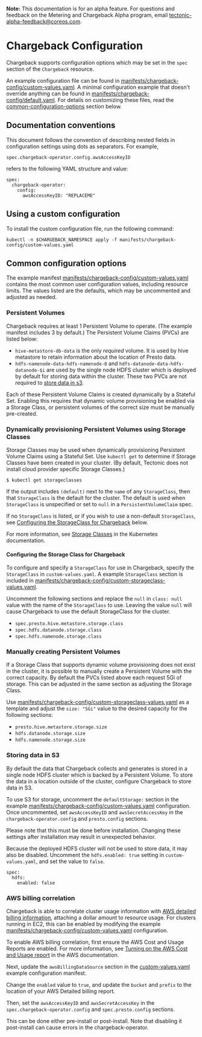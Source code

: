 <br>
<div class="alert alert-info" role="alert">
<i class="fa fa-exclamation-triangle"></i><b> Note:</b> This documentation is for an alpha feature. For questions and feedback on the Metering and Chargeback Alpha program, email <a href="mailto:tectonic-alpha-feedback@coreos.com">tectonic-alpha-feedback@coreos.com</a>.
</div>

# Chargeback Configuration

Chargeback supports configuration options which may be set in the `spec` section of the `Chargeback` resource.

An example configuration file can be found in [manifests/chargeback-config/custom-values.yaml][example-config].
A minimal configuration example that doesn't override anything can be found in [manifests/chargeback-config/default.yaml][default-config].
For details on customizing these files, read the [common-configuration-options](#common-configuration-options) section below.

## Documentation conventions

This document follows the convention of describing nested fields in configuration settings using dots as separators. For example,

```
spec.chargeback-operator.config.awsAccessKeyID
```

refers to the following YAML structure and value:

```
spec:
  chargeback-operator:
    config:
      awsAccessKeyID: "REPLACEME"
```

## Using a custom configuration

To install the custom configuration file, run the following command:

```
kubectl -n $CHARGEBACK_NAMESPACE apply -f manifests/chargeback-config/custom-values.yaml
```

## Common configuration options

The example manifest [manifests/chargeback-config/custom-values.yaml][example-config] contains the most common user configuration values, including resource limits. The values listed are the defaults, which may be uncommented and adjusted as needed.

### Persistent Volumes

Chargeback requires at least 1 Persistent Volume to operate. (The example manifest includes 3 by default.) The Persistent Volume Claims (PVCs) are listed below:

- `hive-metastore-db-data` is the only _required_ volume. It is used by
  hive metastore to retain information about the location of Presto data.
- `hdfs-namenode-data-hdfs-namenode-0` and `hdfs-datanode-data-hdfs-datanode-$i`
   are used by the single node HDFS cluster which is deployed by default for
   storing data within the cluster. These two PVCs are not required to [store data in s3](#storing-data-in-s3).

Each of these Persistent Volume Claims is created dynamically by a Stateful Set. Enabling this requires that dynamic volume provisioning be enabled via a Storage Class, or persistent volumes of the correct size must be manually pre-created.

### Dynamically provisioning Persistent Volumes using Storage Classes

Storage Classes may be used when dynamically provisioning Persistent Volume Claims using a Stateful Set. Use `kubectl get` to determine if Storage Classes have been created in your cluster. (By default, Tectonic does not install cloud provider specific
Storage Classes.)

```
$ kubectl get storageclasses
```

If the output includes `(default)` next to the `name` of any `StorageClass`, then that `StorageClass` is the default for the cluster. The default is used when `StorageClass` is unspecified or set to `null` in a `PersistentVolumeClaim` spec.

If no `StorageClass` is listed, or if you wish to use a non-default `StorageClass`, see [Configuring the StorageClass for Chargeback](#configuring-the-storage-class-for-chargeback) below.

For more information, see [Storage Classes][storage-classes] in the Kubernetes documentation.

#### Configuring the Storage Class for Chargeback

To configure and specify a `StorageClass` for use in Chargeback, specify the `StorageClass` in `custom-values.yaml`. A example `StorageClass` section is included in [manifests/chargeback-config/custom-storageclass-values.yaml][example-storage-config].

Uncomment the following sections and replace the `null` in `class: null` value with the name of the `StorageClass` to use. Leaving the value `null` will cause Chargeback to use the default StorageClass for the cluster.

- `spec.presto.hive.metastore.storage.class`
- `spec.hdfs.datanode.storage.class`
- `spec.hdfs.namenode.storage.class`

### Manually creating Persistent Volumes

If a Storage Class that supports dynamic volume provisioning does not exist in the cluster, it is possible to manually create a Persistent Volume with the correct capacity. By default the PVCs listed above each request 5Gi of storage. This can be adjusted in the same section as adjusting the Storage Class.

Use [manifests/chargeback-config/custom-storageclass-values.yaml][example-storage-config] as a template and adjust the `size: "5Gi"` value to the desired capacity for the following sections:

- `presto.hive.metastore.storage.size`
- `hdfs.datanode.storage.size`
- `hdfs.namenode.storage.size`

### Storing data in S3

By default the data that Chargeback collects and generates is stored in a single node HDFS cluster which is backed by a Persistent Volume. To store the data in a location outside of the cluster, configure Chargeback to store data in S3.

To use S3 for storage, uncomment the `defaultStorage:` section in the example
[manifests/chargeback-config/custom-values.yaml][example-config] configuration.
Once uncommented, set `awsAccessKeyID` and `awsSecretAccessKey` in the `chargeback-operator.config` and `presto.config` sections.

Please note that this must be done before installation. Changing these settings after installation may result in unexpected behavior.

Because the deployed HDFS cluster will not be used to store data, it may also be disabled. Uncomment the `hdfs.enabled: true` setting in `custom-values.yaml`, and set the
value to `false`.

```
spec:
  hdfs:
    enabled: false
```

### AWS billing correlation

Chargeback is able to correlate cluster usage information with [AWS detailed billing information][AWS-billing], attaching a dollar amount to resource usage. For clusters running in EC2, this can be enabled by modifying the example [manifests/chargeback-config/custom-values.yaml][example-config] configuration.

To enable AWS billing correlation, first ensure the AWS Cost and Usage Reports
are enabled. For more information, see [Turning on the AWS Cost and Usage report][enable-aws-billing] in the AWS documentation.

Next, update the `awsBillingDataSource` section in the [custom-values.yaml][example-config] example configuration manifest.

Change the `enabled` value to `true`, and update the `bucket` and `prefix` to the location of your AWS Detailed billing report.

Then, set the `awsAccessKeyID` and `awsSecretAccessKey` in the `spec.chargeback-operator.config` and `spec.presto.config` sections.

This can be done either pre-install or post-install. Note that disabling it post-install can cause errors in the chargeback-operator.

[AWS-billing]: https://docs.aws.amazon.com/awsaccountbilling/latest/aboutv2/billing-reports-costusage.html
[enable-aws-billing]: https://docs.aws.amazon.com/awsaccountbilling/latest/aboutv2/billing-reports-gettingstarted-turnonreports.html
[example-config]: ../manifests/chargeback-config/custom-values.yaml
[default-config]: ../manifests/chargeback-config/default.yaml
[example-storage-config]: ../manifests/chargeback-config/custom-storageclass-values.yaml
[storage-classes]: https://kubernetes.io/docs/concepts/storage/storage-classes/
